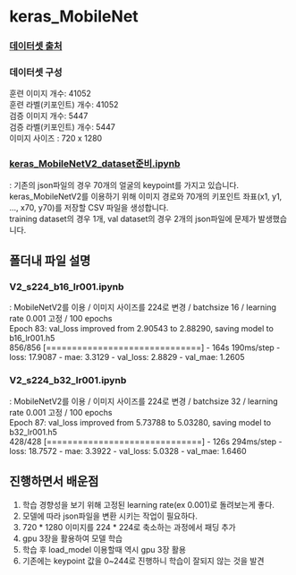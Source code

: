 # keras_MobileNet

### [데이터셋 출처](https://www.aihub.or.kr/aihubdata/data/view.do?currMenu=&topMenu=&aihubDataSe=data&dataSetSn=173)

### 데이터셋 구성
훈련 이미지 개수: 41052  
훈련 라벨(키포인트) 개수: 41052  
검증 이미지 개수: 5447  
검증 라벨(키포인트) 개수: 5447  
이미지 사이즈 : 720 x 1280

### [keras_MobileNetV2_dataset준비.ipynb](https://github.com/gjaischool/keras_MobileNetV2/blob/main/keras_MobileNetV2_dataset%EC%A4%80%EB%B9%84.ipynb)
: 기존의 json파일의 경우 70개의 얼굴의 keypoint를 가지고 있습니다. keras_MobileNetV2를 이용하기 위해 이미지 경로와 70개의 키포인트 좌표(x1, y1, ..., x70, y70)를 저장할 CSV 파일을 생성합니다.  
training dataset의 경우 1개, val dataset의 경우 2개의 json파일에 문제가 발생했습니다.

## 폴더내 파일 설명
### V2_s224_b16_lr001.ipynb  
: MobileNetV2를 이용 / 이미지 사이즈를 224로 변경 / batchsize 16 / learning rate 0.001 고정 / 100 epochs  
Epoch 83: val_loss improved from 2.90543 to 2.88290, saving model to b16_lr001.h5  
856/856 [==============================] - 164s 190ms/step - loss: 17.9087 - mae: 3.3129 - val_loss: 2.8829 - val_mae: 1.2605

### V2_s224_b32_lr001.ipynb  
: MobileNetV2를 이용 / 이미지 사이즈를 224로 변경 / batchsize 32 / learning rate 0.001 고정 / 100 epochs  
Epoch 87: val_loss improved from 5.73788 to 5.03280, saving model to b32_lr001.h5  
428/428 [==============================] - 126s 294ms/step - loss: 18.7572 - mae: 3.3922 - val_loss: 5.0328 - val_mae: 1.6460




## 진행하면서 배운점
1. 학습 경향성을 보기 위해 고정된 learning rate(ex 0.001)로 돌려보는게 좋다.
2. 모델에 따라 json파일을 변환 시키는 작업이 필요하다.
3. 720 * 1280 이미지를 224 * 224로 축소하는 과정에서 패딩 추가
4. gpu 3장을 활용하여 모델 학습
5. 학습 후 load_model 이용할때 역시 gpu 3장 활용
6. 기존에는 keypoint 값을 0~244로 진행하니 학습이 잘되지 않는 것을 발견
